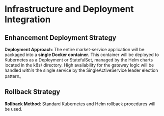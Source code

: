 # **Infrastructure and Deployment Integration**

## **Enhancement Deployment Strategy**

**Deployment Approach**: The entire market-service application will be packaged into a **single Docker container**. This container will be deployed to Kubernetes as a Deployment or StatefulSet, managed by the Helm charts located in the k8s/ directory. High availability for the gateway logic will be handled *within* the single service by the SingleActiveService leader election pattern。

## **Rollback Strategy**

**Rollback Method**: Standard Kubernetes and Helm rollback procedures will be used.
